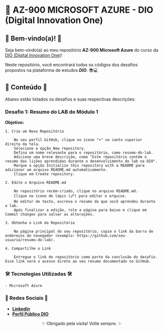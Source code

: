 # 🚀 AZ-900 MICROSOFT AZURE - DIO (Digital Innovation One)

## 🎉 Bem-vindo(a)! 🎉

  Seja bem-vindo(a) ao meu repositório **AZ-900 Microsoft Azure** do curso da [DIO (Digital Innovation One)](https://www.dio.me)!

  Neste repositório, você encontrará todos os códigos dos desafios propostos na plataforma de estudos **_DIO_**. 📚💻



## 📂 Conteúdo 📂

  Abaixo estão listados os desafios e suas respectivas descrições:

### Desafio 1: Resumo do LAB do Módulo 1
    
  **Objetivo:**
  
    1. Crie um Novo Repositório

        No seu perfil GitHub, clique no ícone "+" no canto superior direito da tela.
        Selecione a opção New repository.
        Defina um nome relevante para o repositório, como resumo-do-lab.    
        Adicione uma breve descrição, como "Este repositório contém o resumo das lições aprendidas durante o desenvolvimento do lab na DIO".
        Marque a opção Initialize this repository with a README para adicionar um arquivo README.md automaticamente.
        Clique em Create repository.

    2. Edite o Arquivo README.md

        No repositório recém-criado, clique no arquivo README.md.
        Clique no ícone de lápis (🖉) para editar o arquivo.
        No editor de texto, escreva o resumo do que você aprendeu durante o lab.
        Após finalizar a edição, role a página para baixo e clique em Commit changes para salvar as alterações.

    3. Obtenha o Link do Repositório

        Na página principal do seu repositório, copie o link da barra de endereços do navegador (exemplo: https://github.com/seu-usuario/resumo-do-lab).

    4. Compartilhe o Link

        Entregue o link do repositório como parte da conclusão do desafio. Esse link será o acesso direto ao seu resumo documentado no GitHub.


### 🛠️ Tecnologias Utilizadas 🛠️
    - Microsoft Azure


### 📧 Redes Sociais 📧

- **[Linkedin](https://www.linkedin.com/in/adslustosa/)**
- **[Perfil Público DIO](https://www.dio.me/users/asdlustosa)**



<div align="center"> ✨ Obrigado pela visita! Volte sempre. ✨ </div>

